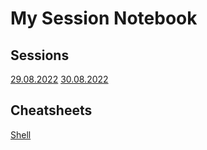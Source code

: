 # My Session Notebook

## Sessions
[29.08.2022](29-08-2022.md)
[30.08.2022](30-08-2022.md)

## Cheatsheets
[Shell](shell-basics.md)